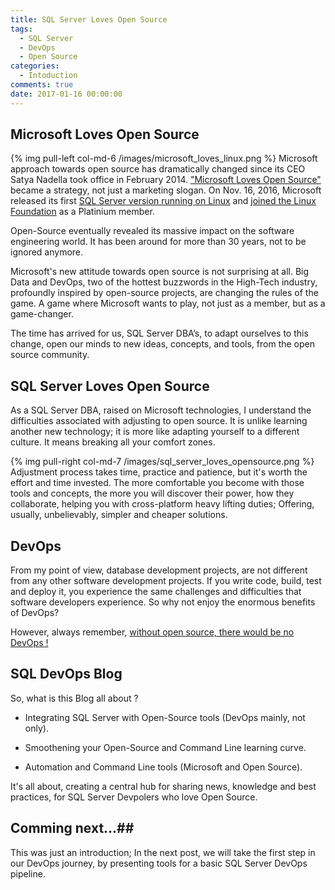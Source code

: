 ```yaml
---
title: SQL Server Loves Open Source
tags:
  - SQL Server
  - DevOps
  - Open Source
categories:
  - Intoduction
comments: true
date: 2017-01-16 00:00:00
---
```


## Microsoft Loves Open Source ##

{% img pull-left col-md-6 /images/microsoft_loves_linux.png %} Microsoft approach towards open source has dramatically changed since its CEO Satya Nadella took office in February 2014.
["Microsoft Loves Open Source"](https://www.youtube.com/watch?v=HjuGBCB0WSQ&t=608s)  became a strategy, not just a marketing slogan. On Nov. 16, 2016,  Microsoft released its first [SQL Server version running on Linux](https://blogs.technet.microsoft.com/dataplatforminsider/2016/11/16/announcing-sql-server-on-linux-public-preview-first-preview-of-next-release-of-sql-server/) and [joined the Linux Foundation](https://techcrunch.com/2016/11/16/microsoft-joins-the-linux-foundation/) as a Platinium member.

Open-Source eventually revealed its massive impact on the software engineering world. It has been around for more than 30 years, not to be ignored anymore.

Microsoft's new attitude towards open source is not surprising at all. Big Data and DevOps, two of the hottest buzzwords in the High-Tech industry, profoundly inspired by open-source projects, are changing the rules of the game. A game where Microsoft wants to play, not just as a member, but as a game-changer.

The time has arrived for us, SQL Server DBA’s, to adapt ourselves to this change, open our minds to new ideas, concepts, and tools, from the open source community.



## SQL Server Loves Open Source ##

As a SQL Server DBA, raised on Microsoft technologies, I understand the difficulties associated with adjusting to open source. It is unlike learning another new technology; it is more like adapting yourself to a different culture. It means breaking all your comfort zones. 

{% img pull-right col-md-7 /images/sql_server_loves_opensource.png %} Adjustment process takes time, practice and patience, but it's worth the effort and time invested. The more comfortable you become with those tools and concepts, the more you will discover their power, how they collaborate, helping you with cross-platform heavy lifting duties; Offering, usually, unbelievably, simpler and cheaper solutions.


## DevOps ##

From my point of view, database development projects, are not different from any other software development projects. If you write code, build, test and deploy it, you experience the same challenges and difficulties that software developers experience. So why not enjoy the enormous benefits of DevOps?

However, always remember, [without open source, there would be no DevOps !](https://opensource.com/business/15/2/without-open-source-there-would-be-no-devops)

## SQL DevOps Blog ##

So, what is this Blog all about ?
- Integrating SQL Server with Open-Source tools (DevOps mainly, not only).

- Smoothening your Open-Source and Command Line learning curve.

- Automation and Command Line tools (Microsoft and Open Source).

It's all about, creating a central hub for sharing news, knowledge and best practices, for SQL Server Devpolers who love Open Source.

## Comming next...##
This was just an introduction; In the next post, we will take the first step in our DevOps journey, by presenting tools for a basic SQL Server DevOps pipeline.

